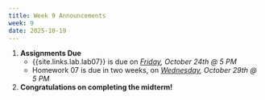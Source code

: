 ```yaml
---
title: Week 9 Announcements
week: 9
date: 2025-10-19
---
```


1. **Assignments Due**
    * {{site.links.lab.lab07}} is due on *<u>Friday</u>, October 24th @ 5 PM*
    * Homework 07 is due in two weeks, on *<u>Wednesday</u>, October 29th @ 5 PM*
3. **Congratulations on completing the midterm!**